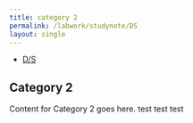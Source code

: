 ```yaml
---
title: category 2
permalink: /labwork/studynote/DS
layout: single
---
```


- [   D/S  ](#category-2)


## Category 2
Content for Category 2 goes here.
test
test
test
